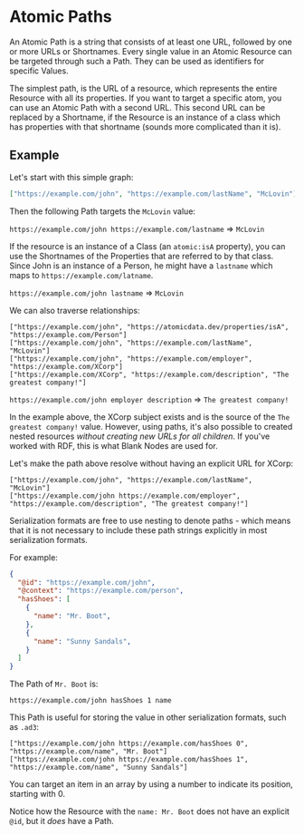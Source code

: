 # Atomic Paths

An Atomic Path is a string that consists of at least one URL, followed by one or more URLs or Shortnames.
Every single value in an Atomic Resource can be targeted through such a Path.
They can be used as identifiers for specific Values.

The simplest path, is the URL of a resource, which represents the entire Resource with all its properties.
If you want to target a specific atom, you can use an Atomic Path with a second URL.
This second URL can be replaced by a Shortname, if the Resource is an instance of a class which has properties with that shortname (sounds more complicated than it is).

## Example

Let's start with this simple graph:

```json
["https://example.com/john", "https://example.com/lastName", "McLovin"]
```

Then the following Path targets the `McLovin` value:

`https://example.com/john https://example.com/lastname` => `McLovin`

If the resource is an instance of a Class (an `atomic:isA` property), you can use the Shortnames of the Properties that are referred to by that class.
Since John is an instance of a Person, he might have a `lastname` which maps to `https://example.com/latname`.

`https://example.com/john lastname` => `McLovin`

We can also traverse relationships:

```ad3
["https://example.com/john", "https://atomicdata.dev/properties/isA", "https://example.com/Person"]
["https://example.com/john", "https://example.com/lastName", "McLovin"]
["https://example.com/john", "https://example.com/employer", "https://example.com/XCorp"]
["https://example.com/XCorp", "https://example.com/description", "The greatest company!"]
```

`https://example.com/john employer description` => `The greatest company!`

In the example above, the XCorp subject exists and is the source of the `The greatest company!` value.
However, using paths, it's also possible to created nested resources _without creating new URLs for all children_.
If you've worked with RDF, this is what Blank Nodes are used for.

Let's make the path above resolve without having an explicit URL for XCorp:

```ad3
["https://example.com/john", "https://example.com/lastName", "McLovin"]
["https://example.com/john https://example.com/employer", "https://example.com/description", "The greatest company!"]
```

Serialization formats are free to use nesting to denote paths - which means that it is not necessary to include these path strings explicitly in most serialization formats.

For example:

```json
{
  "@id": "https://example.com/john",
  "@context": "https://example.com/person",
  "hasShoes": [
    {
      "name": "Mr. Boot",
    },
    {
      "name": "Sunny Sandals",
    }
  ]
}
```

The Path of `Mr. Boot` is:

```
https://example.com/john hasShoes 1 name
```

This Path is useful for storing the value in other serialization formats, such as `.ad3`:

```ad3
["https://example.com/john https://example.com/hasShoes 0", "https://example.com/name", "Mr. Boot"]
["https://example.com/john https://example.com/hasShoes 1", "https://example.com/name", "Sunny Sandals"]
```

You can target an item in an array by using a number to indicate its position, starting with 0.

Notice how the Resource with the `name: Mr. Boot` does not have an explicit `@id`, but it _does_ have a Path.
